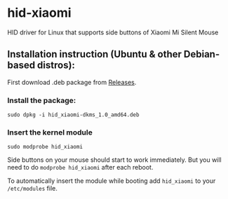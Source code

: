# hid-xiaomi
HID driver for Linux that supports side buttons of Xiaomi Mi Silent Mouse

## Installation instruction (Ubuntu & other Debian-based distros):

First download .deb package from [Releases](https://github.com/IlyaSkriblovsky/hid-xiaomi/releases).

### Install the package:
`sudo dpkg -i hid_xiaomi-dkms_1.0_amd64.deb`

### Insert the kernel module
`sudo modprobe hid_xiaomi`

Side buttons on your mouse should start to work immediately. But you will need to do `modprobe hid_xiaomi` after each reboot.

To automatically insert the module while booting add `hid_xiaomi` to your `/etc/modules` file.

